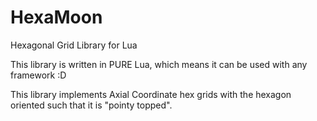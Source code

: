 HexaMoon
========

Hexagonal Grid Library for Lua

This library is written in PURE Lua, which means it can be used with any framework :D

This library implements Axial Coordinate hex grids with the hexagon oriented such that it is "pointy topped".